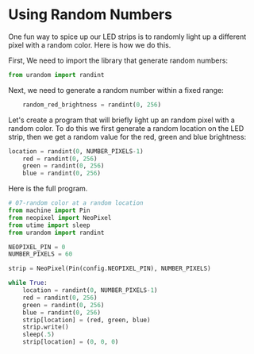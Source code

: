 # Using Random Numbers

One fun way to spice up our LED strips is to randomly light
up a different pixel with a random color.  Here is how we do this.

First, We need to import the library that generate random numbers:

```py
from urandom import randint
```

Next, we need to generate a random number within a fixed range:

```py
    random_red_brightness = randint(0, 256)
```

Let's create a program that will briefly light up an random pixel
with a random color.  To do this we first generate a random location
on the LED strip, then we get a random value for the red, green and blue brightness:

```py
location = randint(0, NUMBER_PIXELS-1)
    red = randint(0, 256)
    green = randint(0, 256)
    blue = randint(0, 256)
```

Here is the full program.

```py
# 07-random color at a random location
from machine import Pin
from neopixel import NeoPixel
from utime import sleep
from urandom import randint

NEOPIXEL_PIN = 0
NUMBER_PIXELS = 60

strip = NeoPixel(Pin(config.NEOPIXEL_PIN), NUMBER_PIXELS)

while True:
    location = randint(0, NUMBER_PIXELS-1)
    red = randint(0, 256)
    green = randint(0, 256)
    blue = randint(0, 256)
    strip[location] = (red, green, blue)
    strip.write()
    sleep(.5)
    strip[location] = (0, 0, 0)
```